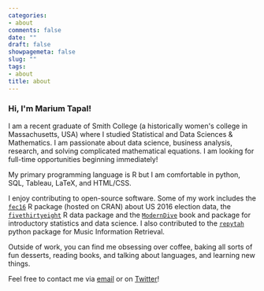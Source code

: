 ```yaml
---
categories:
- about
comments: false
date: ""
draft: false
showpagemeta: false
slug: ""
tags:
- about
title: about
---
```


### Hi, I'm Marium Tapal!

I am a recent graduate of Smith College (a historically women's college in Massachusetts, USA) where I studied Statistical and Data Sciences & Mathematics. I am passionate about data science, business analysis, research, and solving complicated mathematical equations. I am looking for full-time opportunities beginning immediately!

My primary programming language is R but I am comfortable in python, SQL, Tableau, LaTeX, and HTML/CSS. 

I enjoy contributing to open-source software. Some of my work includes the [`fec16`](https://github.com/baumer-lab/fec16) R package (hosted on CRAN) about US 2016 election data, the [`fivethirtyeight`](https://github.com/rudeboybert/fivethirtyeight) R data package and the [`ModernDive`](https://github.com/moderndive) book and package for introductory statistics and data science. I also contributed to the [`repytah`](https://github.com/smith-tinkerlab/repytah) python package for Music Information Retrieval.

Outside of work, you can find me obsessing over coffee, baking all sorts of fun desserts, reading books, and talking about languages, and learning new things.

Feel free to contact me via [email](mailto::mariumtapal@gmail.com) or on [Twitter](https://twitter.com/mariumtapal)!

